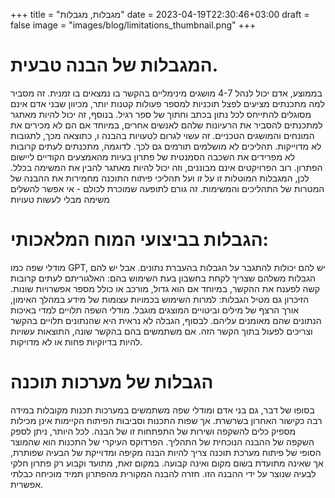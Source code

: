 +++
title = "מגבלות, מגבלות"
date = 2023-04-19T22:30:46+03:00
draft = false
image = "images/blog/limitations_thumbnail.png"
+++

# המגבלות של הבנה טבעית.
בממוצע, אדם יכול לנהל 4-7 מושגים מינימליים בהקשר בו נמצאים בו זמנית. זה מסביר למה מתכנתים מציעים לפצל תוכניות למספר פעולות קטנות יותר, מכיוון שבני אדם אינם מסוגלים להתייחס לכל נתון בכתב וחתוך של ספר רגיל.
בנוסף, זה יכול להיות מאתגר למתכנתים להסביר את הרעיונות שלהם לאנשים אחרים, במיוחד אם הם לא מכירים את המונחים והמושגים הטכניים. זה עשוי לגרום לטעויות בהבנה ו, כתוצאה מכך, לתגובות לא מדוייקות.
תהליכים לא מושלמים תורמים גם לכך. לדוגמה, מתכנתים לעתים קרובות לא מפרידים את השכבה הסמנטית של פתרון בעיות מהאמצעים הקודיים ליישום הפתרון. רוב הפרויקטים אינם מבוננים, וזה יכול להיות מאתגר להבין את המשימה בכלל.
לכן, המגבלות המוטלות זו על זו ועל תהליכי פיתוח התוכנה מחמירות את ההבנה של המטרות של התהליכים והמשימות. זה גורם לתופעה שמוכרת לכולם - אי אפשר להשלים משימה מבלי לעשות טעויות

# הגבלות בביצועי המוח המלאכותי:
מודלי שפה כמו GPT, יש להם יכולות להתגבר על הגבלות בהעברת נתונים. אבל יש להם הגבלות משלהם שצריך לקחת בחשבון בעת השימוש בהם:
האלגוריתם לעתים קרובות קשה לפענח את ההקשר, במיוחד אם הוא גדול, מורכב או כולל מספר אפשרויות שונות.
הזיכרון גם מטיל הגבלות: למרות השימוש בכמויות עצומות של מידע במהלך האימון, אורך הרצף של מילים וביטויים המוצגים מוגבל.
מודלי השפה תלויים למדי באיכות הנתונים שהם מאומנים עליהם.
לבסוף, הגבלה לא נראית היא שהנתונים תלויים בהקשר וצריכים לפעול בתוך הקשר הזה. אם משתמשים בהם בהקשר שונה, התוצאות עשויות להיות בדיוקיות פחות או לא מדויקות.

# הגבלות של מערכות תוכנה
בסופו של דבר, גם בני אדם ומודלי שפה משתמשים במערכות תכנות מקובלות במידה רבה כקישור האחרון בשרשרת.
אך שפות התכנות וסביבות הפיתוח הקיימות אינן מכילות מספיק כלים להשקפה ושירות של התפתחות זו של הבנה. לכל היותר, ניתן לספק השקפה של ההבנה הנוכחית של התהליך.
הפרדוקס העיקרי של התכנות הוא שהמוצר הסופי של פיתוח מערכת תוכנה צריך להיות הבנה מקיפה ומדוייקת של הבעיה שפותרת, אך שאינה מתועדת בשום מקום ואינה קבועה. במקום זאת, מתועד וקבוע רק פתרון חלקי לבעיה שנוצר על ידי ההבנה הזו. חזרה להבנה המקורית מהפתרון תמיד מוכיחה כבלתי אפשרית.